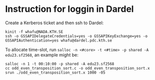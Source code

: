 # Instruction for loggin in Dardel

Create a Kerberos ticket and then ssh to Dardel:
```
kinit -f whafu@NADA.KTH.SE
ssh -o GSSAPIDelegateCredentials=yes -o GSSAPIKeyExchange=yes -o GSSAPIAuthentication=yes whafu@dardel.pdc.kth.se
```

To allocate time-slot, run `salloc -n <#core> -t <#time> -p shared -A edu23.sf2568`, an example might be:
```
salloc -n 1 -t 00:10:00 -p shared -A edu23.sf2568
cc odd_even_transposition_sort.c -o odd_even_transposition_sort.x
srun ./odd_even_transposition_sort.x 1000 -05
```

